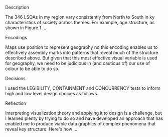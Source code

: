 

Description

The 346 LSOAs in my region vary consistently from North to South in ky characteristics of society across themes. For example, age structure, as shown in Figure 1 ...

Encodings

Maps use position to represent geography nd this encoding enables us to effectively assembly marks into patterns that reveal much of the structure described above. But given that this most effective visual variable is used for geography, we need to be judicious in (and cautious of) our use of colour to be able to do so.

Decisions

I used the LEGIBILITY, CONTAINMENT and CONCURRENCY tests to inform high and low level design choices as follows.

Reflection

Interpreting visualization theory and applying it to design is a challenge, but I learned plenty by trying to do so and have developed an approach that has enabled me to produce viable data graphics of complex phenomena that reveal key structure. Here's how ...
